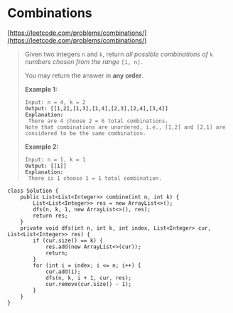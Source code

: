 # Combinations

[https://leetcode.com/problems/combinations/](https://leetcode.com/problems/combinations/)

> Given two integers `n` and `k`, return _all possible combinations of_ `k` _numbers chosen from the range_ `[1, n]`.
>
> You may return the answer in **any order**.
>
> &#x20;
>
> **Example 1:**
>
> <pre><code>Input: n = 4, k = 2
> <strong>Output: [[1,2],[1,3],[1,4],[2,3],[2,4],[3,4]]
> </strong><strong>Explanation:
> </strong> There are 4 choose 2 = 6 total combinations.
> Note that combinations are unordered, i.e., [1,2] and [2,1] are considered to be the same combination.</code></pre>
>
> **Example 2:**
>
> <pre><code>Input: n = 1, k = 1
> <strong>Output: [[1]]
> </strong><strong>Explanation:
> </strong> There is 1 choose 1 = 1 total combination.</code></pre>

```
class Solution {
    public List<List<Integer>> combine(int n, int k) {
        List<List<Integer>> res = new ArrayList<>();
        dfs(n, k, 1, new ArrayList<>(), res);
        return res;
    }
    private void dfs(int n, int k, int index, List<Integer> cur, List<List<Integer>> res) {
        if (cur.size() == k) {
            res.add(new ArrayList<>(cur));
            return;
        }
        for (int i = index; i <= n; i++) {
            cur.add(i);
            dfs(n, k, i + 1, cur, res);
            cur.remove(cur.size() - 1);
        }
    }
}
```
